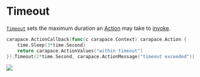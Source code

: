 # Timeout

[`Timeout`] sets the maximum duration an [Action] may take to [invoke].

```go
carapace.ActionCallback(func(c carapace.Context) carapace.Action {
	time.Sleep(3*time.Second)
	return carapace.ActionValues("within timeout")
}).Timeout(2*time.Second, carapace.ActionMessage("timeout exceeded"))
```

![](./timeout.cast)

[Action]:../action.md
[invoke]:./invoke.md
[`Timeout`]:https://pkg.go.dev/github.com/rsteube/carapace#Action.Timeout
